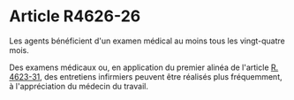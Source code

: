 # Article R4626-26

Les agents bénéficient d'un examen médical au moins tous les vingt-quatre mois. 

Des examens médicaux ou, en application du premier alinéa de l'article [R. 4623-31][1], des entretiens infirmiers peuvent être réalisés plus fréquemment, à l'appréciation du médecin du travail.

 [1]: /affichCodeArticle.do?cidTexte=LEGITEXT000006072050&idArticle=LEGIARTI000018493058&dateTexte=&categorieLien=cid